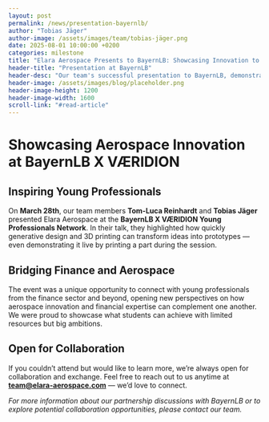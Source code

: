 ```yaml
---
layout: post
permalink: /news/presentation-bayernlb/
author: "Tobias Jäger"
author-image: /assets/images/team/tobias-jäger.png
date: 2025-08-01 10:00:00 +0200
categories: milestone
title: "Elara Aerospace Presents to BayernLB: Showcasing Innovation to Bavaria's Leading Financial Institution"
header-title: "Presentation at BayernLB"
header-desc: "Our team's successful presentation to BayernLB, demonstrating our aerospace innovation and exploring potential financial partnerships"
header-image: /assets/images/blog/placeholder.png
header-image-height: 1200
header-image-width: 1600
scroll-link: "#read-article"
---
```


# Showcasing Aerospace Innovation at BayernLB X VÆRIDION  
## Inspiring Young Professionals  

On **March 28th**, our team members **Tom-Luca Reinhardt** and **Tobias Jäger** presented Elara Aerospace at the **BayernLB X VÆRIDION Young Professionals Network**. In their talk, they highlighted how quickly generative design and 3D printing can transform ideas into prototypes — even demonstrating it live by printing a part during the session.  

## Bridging Finance and Aerospace  

The event was a unique opportunity to connect with young professionals from the finance sector and beyond, opening new perspectives on how aerospace innovation and financial expertise can complement one another. We were proud to showcase what students can achieve with limited resources but big ambitions.  

## Open for Collaboration  

If you couldn’t attend but would like to learn more, we’re always open for collaboration and exchange. Feel free to reach out to us anytime at **team@elara-aerospace.com** — we’d love to connect.  


*For more information about our partnership discussions with BayernLB or to explore potential collaboration opportunities, please contact our team.* 
